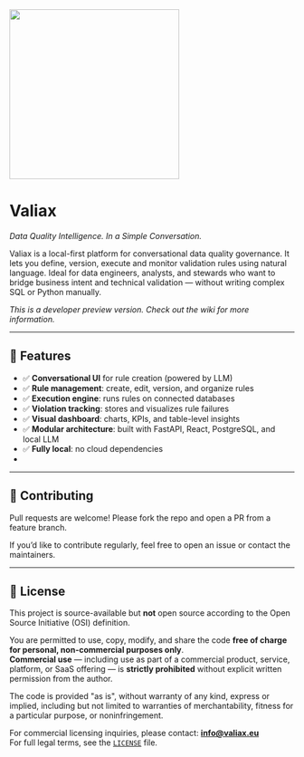 <img width="300px" src="https://github.com/user-attachments/assets/ea1d1dda-b820-4485-8263-e5799ced27a8" />

# Valiax

*Data Quality Intelligence. In a Simple Conversation.*

Valiax is a local-first platform for conversational data quality governance. It lets you define, version, execute and monitor validation rules using natural language. Ideal for data engineers, analysts, and stewards who want to bridge business intent and technical validation — without writing complex SQL or Python manually.

*This is a developer preview version. Check out the wiki for more information.* 

---

## 🚀 Features

- ✅ **Conversational UI** for rule creation (powered by LLM)
- ✅ **Rule management**: create, edit, version, and organize rules
- ✅ **Execution engine**: runs rules on connected databases
- ✅ **Violation tracking**: stores and visualizes rule failures
- ✅ **Visual dashboard**: charts, KPIs, and table-level insights
- ✅ **Modular architecture**: built with FastAPI, React, PostgreSQL, and local LLM
- ✅ **Fully local**: no cloud dependencies
- 
---

## 🤝 Contributing

Pull requests are welcome! Please fork the repo and open a PR from a feature branch.

If you’d like to contribute regularly, feel free to open an issue or contact the maintainers.

---

## 📝 License

This project is source-available but **not** open source according to the Open Source Initiative (OSI) definition.

You are permitted to use, copy, modify, and share the code **free of charge for personal, non-commercial purposes only**.  
**Commercial use** — including use as part of a commercial product, service, platform, or SaaS offering — is **strictly prohibited** without explicit written permission from the author.

The code is provided "as is", without warranty of any kind, express or implied, including but not limited to warranties of merchantability, fitness for a particular purpose, or noninfringement.

For commercial licensing inquiries, please contact: **info@valiax.eu**  
For full legal terms, see the [`LICENSE`](./LICENSE) file.


